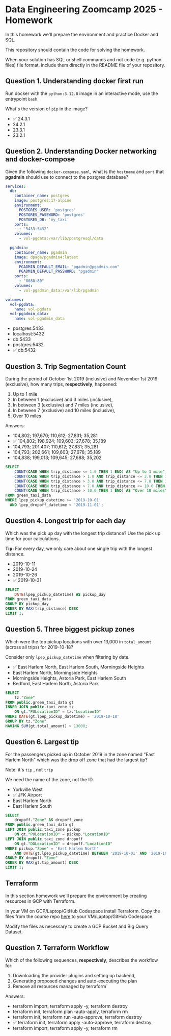 # Data Engineering Zoomcamp 2025 - Homework

In this homework we'll prepare the environment and practice Docker and SQL.

This repository should contain the code for solving the homework.

When your solution has SQL or shell commands and not code (e.g. python files) file format, include them directly in the README file of your repository.

## Question 1. Understanding docker first run 

Run docker with the `python:3.12.8` image in an interactive mode, use the entrypoint `bash`.

What's the version of `pip` in the image?

-  ✅ 24.3.1
- 24.2.1
- 23.3.1
- 23.2.1

## Question 2. Understanding Docker networking and docker-compose

Given the following `docker-compose.yaml`, what is the `hostname` and `port` that **pgadmin** should use to connect to the postgres database?

```yaml
services:
  db:
    container_name: postgres
    image: postgres:17-alpine
    environment:
      POSTGRES_USER: 'postgres'
      POSTGRES_PASSWORD: 'postgres'
      POSTGRES_DB: 'ny_taxi'
    ports:
      - '5433:5432'
    volumes:
      - vol-pgdata:/var/lib/postgresql/data

  pgadmin:
    container_name: pgadmin
    image: dpage/pgadmin4:latest
    environment:
      PGADMIN_DEFAULT_EMAIL: "pgadmin@pgadmin.com"
      PGADMIN_DEFAULT_PASSWORD: "pgadmin"
    ports:
      - "8080:80"
    volumes:
      - vol-pgadmin_data:/var/lib/pgadmin  

volumes:
  vol-pgdata:
    name: vol-pgdata
  vol-pgadmin_data:
    name: vol-pgadmin_data
```

- postgres:5433
- localhost:5432
- db:5433
- postgres:5432
-  ✅ db:5432

## Question 3. Trip Segmentation Count

During the period of October 1st 2019 (inclusive) and November 1st 2019 (exclusive), how many trips, **respectively**, happened:
1. Up to 1 mile
2. In between 1 (exclusive) and 3 miles (inclusive),
3. In between 3 (exclusive) and 7 miles (inclusive),
4. In between 7 (exclusive) and 10 miles (inclusive),
5. Over 10 miles 

Answers:

- 104,802;  197,670;  110,612;  27,831;  35,281
- ✅ 104,802;  198,924;  109,603;  27,678;  35,189
- 104,793;  201,407;  110,612;  27,831;  35,281
- 104,793;  202,661;  109,603;  27,678;  35,189
- 104,838;  199,013;  109,645;  27,688;  35,202

```sql
SELECT
    COUNT(CASE WHEN trip_distance <= 1.0 THEN 1 END) AS "Up to 1 mile",
    COUNT(CASE WHEN trip_distance > 1.0 AND trip_distance <= 3.0 THEN 1 END) AS "Between 1 and 3 miles",
    COUNT(CASE WHEN trip_distance > 3.0 AND trip_distance <= 7.0 THEN 1 END) AS "Between 3 and 7 miles",
    COUNT(CASE WHEN trip_distance > 7.0 AND trip_distance <= 10.0 THEN 1 END) AS "Between 7 and 10 miles",
    COUNT(CASE WHEN trip_distance > 10.0 THEN 1 END) AS "Over 10 miles"
FROM green_taxi_data
WHERE lpep_pickup_datetime >= '2019-10-01' 
  AND lpep_dropoff_datetime < '2019-11-01';
```

## Question 4. Longest trip for each day

Which was the pick up day with the longest trip distance?
Use the pick up time for your calculations.

**Tip:** For every day, we only care about one single trip with the longest distance. 

- 2019-10-11
- 2019-10-24
- 2019-10-26
- ✅ 2019-10-31

```sql
SELECT
    DATE(lpep_pickup_datetime) AS pickup_day
FROM green_taxi_data
GROUP BY pickup_day
ORDER BY MAX(trip_distance) DESC
LIMIT 1;
```

## Question 5. Three biggest pickup zones

Which were the top pickup locations with over 13,000 in
`total_amount` (across all trips) for 2019-10-18?

Consider only `lpep_pickup_datetime` when filtering by date.
 
-  ✅ East Harlem North, East Harlem South, Morningside Heights
- East Harlem North, Morningside Heights
- Morningside Heights, Astoria Park, East Harlem South
- Bedford, East Harlem North, Astoria Park

```sql
SELECT
    tz."Zone"
FROM public.green_taxi_data gt
INNER JOIN public.taxi_zone tz
    ON gt."PULocationID" = tz."LocationID"
WHERE DATE(gt.lpep_pickup_datetime) = '2019-10-18'
GROUP BY tz."Zone"
HAVING SUM(gt.total_amount) > 13000;
```

## Question 6. Largest tip

For the passengers picked up in October 2019 in the zone
named "East Harlem North" which was the drop off zone that had
the largest tip?

Note: it's `tip` , not `trip`

We need the name of the zone, not the ID.

- Yorkville West
- ✅ JFK Airport
- East Harlem North
- East Harlem South

```sql
SELECT
    dropoff."Zone" AS dropoff_zone
FROM public.green_taxi_data gt
LEFT JOIN public.taxi_zone pickup
    ON gt."PULocationID" = pickup."LocationID"
LEFT JOIN public.taxi_zone dropoff
    ON gt."DOLocationID" = dropoff."LocationID"
WHERE pickup."Zone" = 'East Harlem North'
    AND DATE(gt.lpep_pickup_datetime) BETWEEN '2019-10-01' AND '2019-10-31'
GROUP BY dropoff."Zone"
ORDER BY MAX(gt.tip_amount) DESC
LIMIT 1;
```

## Terraform

In this section homework we'll prepare the environment by creating resources in GCP with Terraform.

In your VM on GCP/Laptop/GitHub Codespace install Terraform. 
Copy the files from the course repo
[here](../../../01-docker-terraform/1_terraform_gcp/terraform) to your VM/Laptop/GitHub Codespace.

Modify the files as necessary to create a GCP Bucket and Big Query Dataset.


## Question 7. Terraform Workflow

Which of the following sequences, **respectively**, describes the workflow for: 
1. Downloading the provider plugins and setting up backend,
2. Generating proposed changes and auto-executing the plan
3. Remove all resources managed by terraform`

Answers:
- terraform import, terraform apply -y, terraform destroy
- terraform init, terraform plan -auto-apply, terraform rm
- terraform init, terraform run -auto-approve, terraform destroy
- ✅ terraform init, terraform apply -auto-approve, terraform destroy
- terraform import, terraform apply -y, terraform rm







